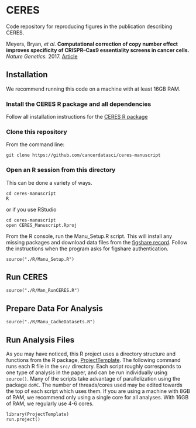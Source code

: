 # CERES

Code repository for reproducing figures in the publication describing CERES.

Meyers, Bryan, *et al*. **Computational correction of copy number effect improves specificity of CRISPR–Cas9 essentiality screens in cancer cells.** *Nature Genetics.* 2017. [Article](https://doi.org/10.1038/ng.3984)

## Installation

We recommend running this code on a machine with at least 16GB RAM.

### Install the CERES R package and all dependencies

Follow all installation instructions for the [CERES R package](https://github.com/cancerdatasci/ceres)

### Clone this repository

From the command line:

```
git clone https://github.com/cancerdatasci/ceres-manuscript
```

### Open an R session from this directory

This can be done a variety of ways.

```
cd ceres-manuscript
R
```

or if you use RStudio

```
cd ceres-manuscript
open CERES_Manuscript.Rproj
```

From the R console, run the Manu_Setup.R script. This will install any missing packages and download data files from the [figshare record](https://doi.org/10.6084/m9.figshare.5319388). Follow the instructions when the program asks for figshare authentication.

```
source("./R/Manu_Setup.R")
```


## Run CERES

```
source("./R/Man_RunCERES.R")
```

## Prepare Data For Analysis

```
source("./R/Manu_CacheDatasets.R")
```

## Run Analysis Files

As you may have noticed, this R project uses a directory structure and functions from the R package, [ProjectTemplate](http://projecttemplate.net/). The following command runs each R file in the `src/` directory. Each script roughly corresponds to one type of analysis in the paper, and can be run individually using `source()`. Many of the scripts take advantage of parallelization using the package `doMC`. The number of threads/cores used may be edited towards the top of each script which uses them. If you are using a machine with 8GB of RAM, we recommend only using a single core for all analyses. With 16GB of RAM, we regularly use 4-6 cores.

```
library(ProjectTemplate)
run.project()
```

